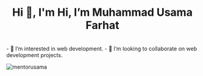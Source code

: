 <h1 align="center">Hi 👋, I'm Hi, I’m Muhammad Usama Farhat</h1>
<br>
- 👀 I’m interested in web development.
- 💞️ I’m looking to collaborate on web development projects.

<p><img align="center" src="https://github-readme-stats.vercel.app/api/top-langs?username=mentorusama&show_icons=true&locale=en&layout=compact" alt="mentorusama" /></p>
